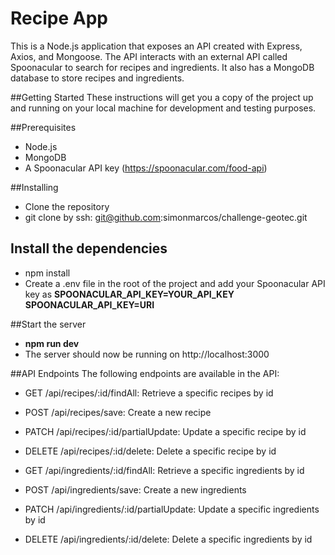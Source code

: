 # Recipe App

This is a Node.js application that exposes an API created with Express, Axios, and Mongoose. The API interacts with an external API called Spoonacular to search for recipes and ingredients. It also has a MongoDB database to store recipes and ingredients.

##Getting Started
These instructions will get you a copy of the project up and running on your local machine for development and testing purposes.

##Prerequisites

- Node.js
- MongoDB
- A Spoonacular API key (https://spoonacular.com/food-api)

##Installing

- Clone the repository
- git clone by ssh: git@github.com:simonmarcos/challenge-geotec.git

## Install the dependencies

- npm install
- Create a .env file in the root of the project and add your Spoonacular API key as **SPOONACULAR_API_KEY=YOUR_API_KEY**
  **SPOONACULAR_API_KEY=URI**

##Start the server

- **npm run dev**
- The server should now be running on http://localhost:3000

##API Endpoints
The following endpoints are available in the API:

- GET /api/recipes/:id/findAll: Retrieve a specific recipes by id
- POST /api/recipes/save: Create a new recipe
- PATCH /api/recipes/:id/partialUpdate: Update a specific recipe by id
- DELETE /api/recipes/:id/delete: Delete a specific recipe by id

- GET /api/ingredients/:id/findAll: Retrieve a specific ingredients by id
- POST /api/ingredients/save: Create a new ingredients
- PATCH /api/ingredients/:id/partialUpdate: Update a specific ingredients by id
- DELETE /api/ingredients/:id/delete: Delete a specific ingredients by id
